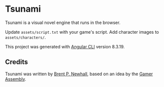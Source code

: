 # Tsunami

Tsunami is a visual novel engine that runs in the browser.

Update `assets/script.txt` with your game's script. Add character images to `assets/characters/`.

This project was generated with [Angular CLI](https://github.com/angular/angular-cli) version 8.3.19.

## Credits

Tsunami was written by [Brent P. Newhall](http://brentnewhall.com), based on an idea by the [Gamer Assembly](http://gamerassembly.net).